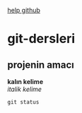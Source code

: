 [help github](https://help.github.com/articles/basic-writing-and-formatting-syntax)

# git-dersleri

## projenin amacı

**kalın kelime** <br>
*italik kelime*

`git status`
